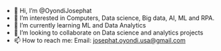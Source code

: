 - 👋 Hi, I’m @OyondiJosephat
- 👀 I’m interested in Computers, Data science, Big data, AI, ML and RPA. 
- 🌱 I’m currently learning ML and Data Analytics
- 💞️ I’m looking to collaborate on Data science and analytics projects
- 📫 How to reach me: Email: josephat.oyondi.usa@gmail.com

<!---
OyondiJosephat/OyondiJosephat is a ✨ special ✨ repository because its `README.md` (this file) appears on your GitHub profile.
You can click the Preview link to take a look at your changes.
--->
